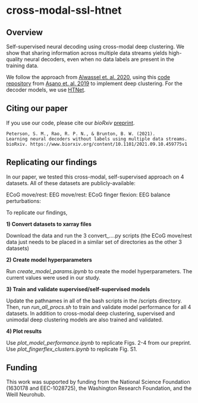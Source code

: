 # cross-modal-ssl-htnet


## Overview

Self-supervised neural decoding using cross-modal deep clustering.
We show that sharing information across multiple data streams
yields high-quality neural decoders, even when no data labels are
present in the training data.

We follow  the approach from [Alwassel et. al. 2020](https://arxiv.org/abs/1911.12667),
using this [code repository](https://github.com/yukimasano/self-label) from [Asano et. al. 2019](https://arxiv.org/abs/1911.05371) to implement deep clustering.
For the decoder models, we use [HTNet](https://github.com/BruntonUWBio/HTNet_generalized_decoding).


## Citing our paper

If you use our code, please cite our *bioRxiv* [preprint](https://www.biorxiv.org/content/10.1101/2021.09.10.459775v1).

```
Peterson, S. M., Rao, R. P. N., & Brunton, B. W. (2021).
Learning neural decoders without labels using multiple data streams.
bioRxiv. https://www.biorxiv.org/content/10.1101/2021.09.10.459775v1
```


## Replicating our findings

In our paper, we tested this cross-modal, self-supervised approach on
4 datasets. All of these datasets are publicly-available:

ECoG move/rest:
EEG move/rest:
ECoG finger flexion:
EEG balance perturbations:


To replicate our findings,

**1) Convert datasets to xarray files**

Download the data and run the 3 convert_....py scripts (the ECoG
move/rest data just needs to be placed in a similar set of directories as
the other 3 datasets)


**2) Create model hyperparameters**

Run *create_model_params.ipynb* to create the model hyperparameters. The current
values were used in our study.


**3) Train and validate supervised/self-supervised models**

Update the pathnames in all of the bash scripts in the /scripts directory. Then, 
run *run_all_procs.sh* to train and validate model performance for all 4 datasets.
In addition to cross-modal deep clustering, supervised and unimodal deep clustering
models are also trained and validated.


**4) Plot results**

Use *plot_model_performance.ipynb* to replicate Figs. 2-4 from our preprint. Use
*plot_fingerflex_clusters.ipynb* to replicate Fig. S1.


## Funding

This work was supported by funding from the National Science Foundation (1630178 and EEC-1028725), the Washington Research Foundation, and the Weill Neurohub.